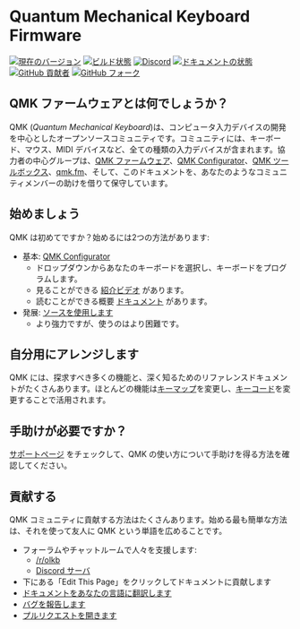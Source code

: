 # Quantum Mechanical Keyboard Firmware

<!---
  original document: 0.8.58:docs/README.md
  git diff 0.8.58 HEAD -- docs/README.md | cat
-->

[![現在のバージョン](https://img.shields.io/github/tag/qmk/qmk_firmware.svg)](https://github.com/qmk/qmk_firmware/tags)
[![ビルド状態](https://travis-ci.org/qmk/qmk_firmware.svg?branch=master)](https://travis-ci.org/qmk/qmk_firmware)
[![Discord](https://img.shields.io/discord/440868230475677696.svg)](https://discord.gg/Uq7gcHh)
[![ドキュメントの状態](https://img.shields.io/badge/docs-ready-orange.svg)](https://docs.qmk.fm)
[![GitHub 貢献者](https://img.shields.io/github/contributors/qmk/qmk_firmware.svg)](https://github.com/qmk/qmk_firmware/pulse/monthly)
[![GitHub フォーク](https://img.shields.io/github/forks/qmk/qmk_firmware.svg?style=social&label=Fork)](https://github.com/qmk/qmk_firmware/)

## QMK ファームウェアとは何でしょうか？

QMK (*Quantum Mechanical Keyboard*)は、コンピュータ入力デバイスの開発を中心としたオープンソースコミュニティです。コミュニティには、キーボード、マウス、MIDI デバイスなど、全ての種類の入力デバイスが含まれます。協力者の中心グループは、[QMK ファームウェア](https://github.com/qmk/qmk_firmware)、[QMK Configurator](https://config.qmk.fm)、[QMK ツールボックス](https://github.com/qmk/qmk_toolbox)、[qmk.fm](https://qmk.fm)、そして、このドキュメントを、あなたのようなコミュニティメンバーの助けを借りて保守しています。

## 始めましょう

QMK は初めてですか？始めるには2つの方法があります:

* 基本: [QMK Configurator](https://config.qmk.fm)
    * ドロップダウンからあなたのキーボードを選択し、キーボードをプログラムします。
    * 見ることができる [紹介ビデオ](https://www.youtube.com/watch?v=-imgglzDMdY) があります。
    * 読むことができる概要 [ドキュメント](tutorial_building_firmware_configurator.md) があります。
* 発展: [ソースを使用します](tutorial.md)
    * より強力ですが、使うのはより困難です。

## 自分用にアレンジします

QMK には、探求すべき多くの機能と、深く知るためのリファレンスドキュメントがたくさんあります。ほとんどの機能は[キーマップ](keymap.md)を変更し、[キーコード](keycodes.md)を変更することで活用されます。

## 手助けが必要ですか？

[サポートページ](support.md) をチェックして、QMK の使い方について手助けを得る方法を確認してください。

## 貢献する

QMK コミュニティに貢献する方法はたくさんあります。始める最も簡単な方法は、それを使って友人に QMK という単語を広めることです。

* フォーラムやチャットルームで人々を支援します:
    * [/r/olkb](https://www.reddit.com/r/olkb/)
    * [Discord サーバ](https://discord.gg/Uq7gcHh)
* 下にある「Edit This Page」をクリックしてドキュメントに貢献します
* [ドキュメントをあなたの言語に翻訳します](translating.md)
* [バグを報告します](https://github.com/qmk/qmk_firmware/issues/new/choose)
* [プルリクエストを開きます](contributing.md)

